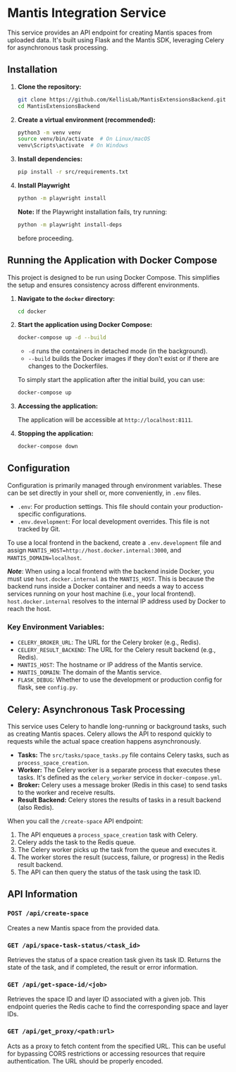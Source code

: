 # Mantis Integration Service

This service provides an API endpoint for creating Mantis spaces from uploaded data. It's built using Flask and the Mantis SDK, leveraging Celery for asynchronous task processing.

## Installation

1.  **Clone the repository:**

    ```bash
    git clone https://github.com/KellisLab/MantisExtensionsBackend.git
    cd MantisExtensionsBackend
    ```

2.  **Create a virtual environment (recommended):**

    ```bash
    python3 -m venv venv
    source venv/bin/activate  # On Linux/macOS
    venv\Scripts\activate  # On Windows
    ```

3.  **Install dependencies:**

    ```bash
    pip install -r src/requirements.txt
    ```

4. **Install Playwright**

    ```bash
    python -m playwright install
    ```

    **Note:** If the Playwright installation fails, try running:

    ```bash
    python -m playwright install-deps
    ```

    before proceeding.

## Running the Application with Docker Compose

This project is designed to be run using Docker Compose. This simplifies the setup and ensures consistency across different environments.

1.  **Navigate to the `docker` directory:**

    ```bash
    cd docker
    ```

2.  **Start the application using Docker Compose:**

    ```bash
    docker-compose up -d --build
    ```

    *   `-d` runs the containers in detached mode (in the background).
    *   `--build` builds the Docker images if they don't exist or if there are changes to the Dockerfiles.

    To simply start the application after the initial build, you can use:

    ```bash
    docker-compose up
    ```

3.  **Accessing the application:**

    The application will be accessible at `http://localhost:8111`.

4.  **Stopping the application:**

    ```bash
    docker-compose down
    ```

## Configuration

Configuration is primarily managed through environment variables. These can be set directly in your shell or, more conveniently, in `.env` files.

*   `.env`:  For production settings.  This file should contain your production-specific configurations.
*   `.env.development`: For local development overrides. This file is not tracked by Git.

To use a local frontend in the backend, create a `.env.development` file and assign `MANTIS_HOST=http://host.docker.internal:3000`, and `MANTIS_DOMAIN=localhost`.

***Note***: When using a local frontend with the backend inside Docker, you must use `host.docker.internal` as the `MANTIS_HOST`. This is because the backend runs inside a Docker container and needs a way to access services running on your host machine (i.e., your local frontend). `host.docker.internal` resolves to the internal IP address used by Docker to reach the host.

### Key Environment Variables:

*   `CELERY_BROKER_URL`:  The URL for the Celery broker (e.g., Redis).
*   `CELERY_RESULT_BACKEND`: The URL for the Celery result backend (e.g., Redis).
*   `MANTIS_HOST`: The hostname or IP address of the Mantis service.
*   `MANTIS_DOMAIN`: The domain of the Mantis service.
*   `FLASK_DEBUG`: Whether to use the development or production config for flask, see `config.py`.

## Celery: Asynchronous Task Processing

This service uses Celery to handle long-running or background tasks, such as creating Mantis spaces. Celery allows the API to respond quickly to requests while the actual space creation happens asynchronously.

*   **Tasks:** The `src/tasks/space_tasks.py` file contains Celery tasks, such as `process_space_creation`.
*   **Worker:** The Celery worker is a separate process that executes these tasks.  It's defined as the `celery_worker` service in `docker-compose.yml`.
*   **Broker:**  Celery uses a message broker (Redis in this case) to send tasks to the worker and receive results.
*   **Result Backend:** Celery stores the results of tasks in a result backend (also Redis).

When you call the `/create-space` API endpoint:

1.  The API enqueues a `process_space_creation` task with Celery.
2.  Celery adds the task to the Redis queue.
3.  The Celery worker picks up the task from the queue and executes it.
4.  The worker stores the result (success, failure, or progress) in the Redis result backend.
5.  The API can then query the status of the task using the task ID.

## API Information

### `POST /api/create-space`

Creates a new Mantis space from the provided data.

### `GET /api/space-task-status/<task_id>`

Retrieves the status of a space creation task given its task ID.  Returns the state of the task, and if completed, the result or error information.

### `GET /api/get-space-id/<job>`

Retrieves the space ID and layer ID associated with a given job. This endpoint queries the Redis cache to find the corresponding space and layer IDs.

### `GET /api/get_proxy/<path:url>`

Acts as a proxy to fetch content from the specified URL. This can be useful for bypassing CORS restrictions or accessing resources that require authentication. The URL should be properly encoded.
